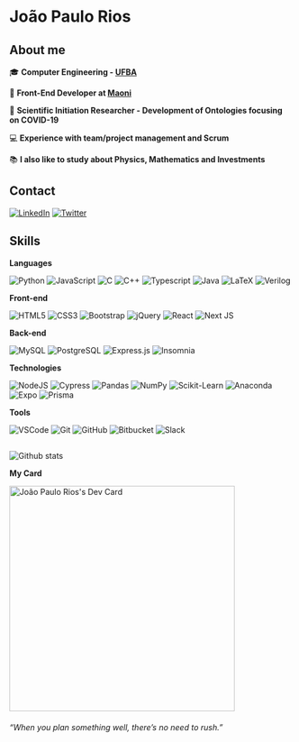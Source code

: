 # João Paulo Rios

## About me

:mortar_board: **Computer Engineering - [UFBA](https://ufba.br)**

:office: **Front-End Developer at [Maoni](https://maoni.co.uk/)**

:microscope: **Scientific Initiation Researcher - Development of Ontologies focusing on COVID-19** 

:computer: **Experience with team/project management and Scrum**

:books: **I also like to study about Physics, Mathematics and Investments**

## Contact

<a href="https://www.linkedin.com/in/jo%C3%A3o-paulo-rios-434538181/"><img alt="LinkedIn" src="https://img.shields.io/badge/linkedin%20-%230077B5.svg?&style=for-the-badge&logo=linkedin&logoColor=white"/></a>
<a href="https://twitter.com/rios_joaop"><img alt="Twitter" src="https://img.shields.io/badge/rios__joaop%20-%231DA1F2.svg?&style=for-the-badge&logo=Twitter&logoColor=white"/></a>

## Skills

**Languages**

<img alt="Python" src="https://img.shields.io/badge/python%20-%2314354C.svg?&style=for-the-badge&logo=python&logoColor=white"/> <img alt="JavaScript" src="https://img.shields.io/badge/javascript%20-%23323330.svg?&style=for-the-badge&logo=javascript&logoColor=%23F7DF1E"/> <img alt="C" src="https://img.shields.io/badge/c-%2300599C.svg?style=for-the-badge&logo=c&logoColor=white" /> <img alt="C++" src="https://img.shields.io/badge/c++%20-%2300599C.svg?&style=for-the-badge&logo=c%2B%2B&ogoColor=white"/> <img alt="Typescript" src="https://img.shields.io/badge/typescript%20-%23323330.svg?&style=for-the-badge&logo=typescript&logoColor=%23F7DF1E"/> <img alt="Java" src="https://img.shields.io/badge/java-%23ED8B00.svg?&style=for-the-badge&logo=java&logoColor=white"/> <img alt="LaTeX" src="https://img.shields.io/badge/latex%20-%23008080.svg?&style=for-the-badge&logo=latex&logoColor=white"/> <img alt="Verilog" src="https://img.shields.io/badge/Verilog%20-%300003C?style=for-the-badge"/>   

**Front-end**

<img alt="HTML5" src="https://img.shields.io/badge/html5%20-%23E34F26.svg?&style=for-the-badge&logo=html5&logoColor=white"/> <img alt="CSS3" src="https://img.shields.io/badge/css3%20-%231572B6.svg?&style=for-the-badge&logo=css3&logoColor=white"/> <img alt="Bootstrap" src="https://img.shields.io/badge/bootstrap%20-%23563D7C.svg?&style=for-the-badge&logo=bootstrap&logoColor=white"/> <img alt="jQuery" src="https://img.shields.io/badge/jquery%20-%230769AD.svg?&style=for-the-badge&logo=jquery&logoColor=white"/> <img alt="React" src="https://img.shields.io/badge/react%20-%2320232a.svg?&style=for-the-badge&logo=react&logoColor=%2361DAFB"/> <img alt="Next JS" src="https://img.shields.io/badge/next%20js%20-%23000000.svg?&style=for-the-badge&logo=next.js&logoColor=white"/>

**Back-end**

<img alt="MySQL" src="https://img.shields.io/badge/mysql-%2300f.svg?style=for-the-badge&logo=mysql&logoColor=white" /> <img alt="PostgreSQL" src="https://img.shields.io/badge/postgres-%23316192.svg?style=for-the-badge&logo=postgresql&logoColor=white" /> <img alt="Express.js" src="https://img.shields.io/badge/express.js-%23404d59.svg?style=for-the-badge&logo=express&logoColor=%2361DAFB" /> <img alt="Insomnia" src="https://img.shields.io/badge/Insomnia-black?style=for-the-badge&logo=insomnia&logoColor=5849BE" />

**Technologies**


<img alt="NodeJS" src="https://img.shields.io/badge/node.js%20-%2343853D.svg?&style=for-the-badge&logo=node.js&logoColor=white"/> <img alt="Cypress" src="https://img.shields.io/badge/cypress%20-%23000099.svg?&style=for-the-badge&logo=cypress&logoColor=white" /> <img alt="Pandas" src="https://img.shields.io/badge/pandas%20-%23150458.svg?&style=for-the-badge&logo=pandas&logoColor=white" /> <img alt="NumPy" src="https://img.shields.io/badge/numpy%20-%23013243.svg?&style=for-the-badge&logo=numpy&logoColor=white" /> <img alt="Scikit-Learn" src="https://img.shields.io/badge/scikit--learn%20-%23000000.svg?&style=for-the-badge&logo=scikit-learn&logoColor=white" /> <img alt="Anaconda" src="https://img.shields.io/badge/Anaconda-%2344A833.svg?style=for-the-badge&logo=anaconda&logoColor=white" /> <img alt="Expo" src="https://img.shields.io/badge/expo-1C1E24?style=for-the-badge&logo=expo&logoColor=#D04A37"/> <img alt="Prisma" src="https://img.shields.io/badge/Prisma-3982CE?style=for-the-badge&logo=Prisma&logoColor=white" />

**Tools**

<img alt="VSCode" src="https://img.shields.io/badge/VSCode%20-%23000099.svg?&style=for-the-badge&logo=visual-studio-code&logoColor=white" /> <img alt="Git" src="https://img.shields.io/badge/git%20-%23F05033.svg?&style=for-the-badge&logo=git&logoColor=white"/> <img alt="GitHub" src="https://img.shields.io/badge/github%20-%23121011.svg?&style=for-the-badge&logo=github&logoColor=white"/> <img alt="Bitbucket" src="https://img.shields.io/badge/bitbucket%20-%230047B3.svg?&style=for-the-badge&logo=bitbucket&logoColor=white"/> <img alt="Slack" src="https://img.shields.io/badge/Slack-4A154B?style=for-the-badge&logo=slack&logoColor=white" />

## 

![Github stats](https://github-readme-stats.vercel.app/api?username=RiosJoaoP&hide=issues&theme=tokyonight&show_icons=true&hide_border=false&count_private=true&include_all_commits=true&line_height=24.5)


**My Card**

<a href="https://app.daily.dev/RiosJoaoP"><img src="https://api.daily.dev/devcards/f3d9e8f3ea5e4419b367c71381e8b98e.png?r=5c5" width="400" alt="João Paulo Rios's Dev Card"/></a>

###### “When you plan something well, there’s no need to rush.”




